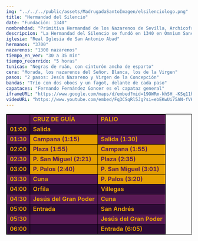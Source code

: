 ```yaml
---
img: "../../../public/assets/MadrugadaSantoImagen/elsilenciologo.png"
title: "Hermandad del Silencio"
date: "Fundación: 1340"
nombrehdad: "Primitiva Hermandad de los Nazarenos de Sevilla, Archicofradía Pontificia y Real de Nuestro Padre Jesús Nazareno, Santa Cruz en Jerusalén y María Santísima de la Concepción"
descripcion: "La Hermandad del Silencio se fundó en 1340 en Omnium Sanctorum. Consta que tuvo una sede en la ermita de San Antón, en el Hospital de las Cinco Llagas y en el de la Santa Cruz en Jerusalén. Fue en 1572 cuando se trasladó al convento de San Antonio Abad, donde edificó capilla propia. Esta hermandad se erigió en pionera a la hora de defender el Dogma de la Inmaculada y formuló voto de sangre en 1615.En la nómina de hermanos han figurado monarcas, personalidades, artistas y un santo, San Antonio María Claret. A esta hermandad se la conoce como El Silencio por la compostura de sus nazarenos. Los penitentes que portan cruces la llevan en la misma posición que Jesús Nazareno. El paso de palio está inspirado en la basílica de San Marcos de Venecia. El Colegio de Abogados cede el bastón de mando a la Virgen por ser la patrona del gremio."
iglesia: "Real Iglesia de San Antonio Abad"
hermanos: "3700"
nazarenos: "1300 nazarenos"
tiempo_en_ver: "30 a 35 min"
tiempo_recorrido: "5 horas"
tunicas: "Negras de ruán, con cinturón ancho de esparto"
cera: "Morada, los nazarenos del Señor. Blanca, los de la Virgen"
pasos: "2 pasos: Jesús Nazareno y Virgen de la Concepción"
bandas: "Trío con dos oboes y un fagot, delante de cada paso"
capataces: "Fernando Fernández Goncer es el capataz general"
iframeURL: "https://www.google.com/maps/d/embed?mid=19OWRm-khSH_-KSq11hUYn9tNFOBF2G8z&ehbc=2E312F"
videoURL: "https://www.youtube.com/embed/Fq3CSqRl5Jg?si=ebEKwUi75AN-fVHn"
---
```


<table class="recorrido" style="width: 100%; border-collapse: collapse; text-align: left; border: 1px solid black;">
  <tbody>
    <tr style="background-color: #5a1a55; color: #e5a000; font-weight: bold;">
      <td style="border: 1px solid black; text-align: center;"></td>
      <td style="border: 1px solid black;">CRUZ DE GUÍA</td>
      <td style="border: 1px solid black;">PALIO</td>
    </tr>
    <tr style="background-color: #2e0b37; color: #e5a000; font-weight: bold;">
      <td style="border: 1px solid black; text-align: center;">01:00</td>
      <td style="border: 1px solid black;">Salida</td>
      <td style="border: 1px solid black;"></td>
    </tr>
    <tr style="background-color: #5a1a55; color: #e5a000; font-weight: bold;">
      <td style="border: 1px solid black; text-align: center;">01:30</td>
      <td style="border: 1px solid black; background-color: #e5a000; color: #5a1a55;">Campana (1:15)</td>
      <td style="border: 1px solid black;">Salida (1:30)</td>
    </tr>
    <tr style="background-color: #2e0b37; color: #e5a000; font-weight: bold;">
      <td style="border: 1px solid black; text-align: center;">02:00</td>
      <td style="border: 1px solid black; background-color: #e5a000; color: #5a1a55;">Plaza (1:55)</td>
      <td style="border: 1px solid black; background-color: #e5a000; color: #5a1a55;">Campana (1:55)</td>
    </tr>
    <tr style="background-color: #5a1a55; color: #e5a000; font-weight: bold;">
      <td style="border: 1px solid black; text-align: center;">02:30</td>
      <td style="border: 1px solid black; background-color: #e5a000; color: #5a1a55;">P. San Miguel (2:21)</td>
      <td style="border: 1px solid black; background-color: #e5a000; color: #5a1a55;">Plaza (2:35)</td>
    </tr>
    <tr style="background-color: #2e0b37; color: #e5a000; font-weight: bold;">
      <td style="border: 1px solid black; text-align: center;">03:00</td>
      <td style="border: 1px solid black; background-color: #e5a000; color: #5a1a55;">P. Palos (2:40)</td>
      <td style="border: 1px solid black; background-color: #e5a000; color: #5a1a55;">P. San Miguel (3:01)</td>
    </tr>
    <tr style="background-color: #5a1a55; color: #e5a000; font-weight: bold;">
      <td style="border: 1px solid black; text-align: center;">03:30</td>
      <td style="border: 1px solid black;">Cuna</td>
      <td style="border: 1px solid black; background-color: #e5a000; color: #5a1a55;">P. Palos (3:20)</td>
    </tr>
    <tr style="background-color: #2e0b37; color: #e5a000; font-weight: bold;">
      <td style="border: 1px solid black; text-align: center;">04:00</td>
      <td style="border: 1px solid black;">Orfila</td>
      <td style="border: 1px solid black;">Villegas</td>
    </tr>
    <tr style="background-color: #5a1a55; color: #e5a000; font-weight: bold;">
      <td style="border: 1px solid black; text-align: center;">04:30</td>
      <td style="border: 1px solid black;">Jesús del Gran Poder</td>
      <td style="border: 1px solid black;">Cuna</td>
    </tr>
    <tr style="background-color: #2e0b37; color: #e5a000; font-weight: bold;">
      <td style="border: 1px solid black; text-align: center;">05:00</td>
      <td style="border: 1px solid black;">Entrada</td>
      <td style="border: 1px solid black;">San Andrés</td>
    </tr>
    <tr style="background-color: #5a1a55; color: #e5a000; font-weight: bold;">
      <td style="border: 1px solid black; text-align: center;">05:30</td>
      <td style="border: 1px solid black;"></td>
      <td style="border: 1px solid black;">Jesús del Gran Poder</td>
    </tr>
    <tr style="background-color: #2e0b37; color: #e5a000; font-weight: bold;">
      <td style="border: 1px solid black; text-align: center;">06:00</td>
      <td style="border: 1px solid black;"></td>
      <td style="border: 1px solid black;">Entrada (6:05)</td>
    </tr>
  </tbody>
</table>